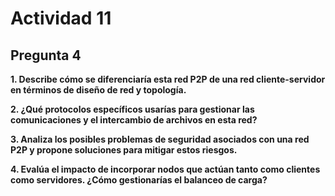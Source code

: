 # Actividad 11
## Pregunta 4
**1. Describe cómo se diferenciaría esta red P2P de una red cliente-servidor en términos de diseño de red y topología.**

**2. ¿Qué protocolos específicos usarías para gestionar las comunicaciones y el intercambio de archivos en esta red?**

**3. Analiza los posibles problemas de seguridad asociados con una red P2P y propone soluciones para mitigar estos riesgos.**

**4. Evalúa el impacto de incorporar nodos que actúan tanto como clientes como servidores. ¿Cómo gestionarías el balanceo de carga?**